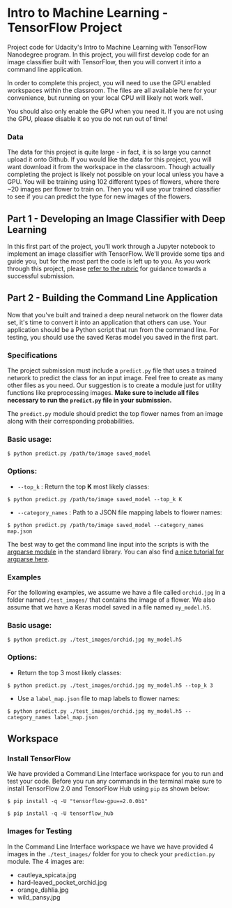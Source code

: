 # Intro to Machine Learning - TensorFlow Project

Project code for Udacity's Intro to Machine Learning with TensorFlow Nanodegree program. In this project, you will first develop code for an image classifier built with TensorFlow, then you will convert it into a command line application.

In order to complete this project, you will need to use the GPU enabled workspaces within the classroom.  The files are all available here for your convenience, but running on your local CPU will likely not work well.

You should also only enable the GPU when you need it. If you are not using the GPU, please disable it so you do not run out of time!

### Data

The data for this project is quite large - in fact, it is so large you cannot upload it onto Github.  If you would like the data for this project, you will want download it from the workspace in the classroom.  Though actually completing the project is likely not possible on your local unless you have a GPU.  You will be training using 102 different types of flowers, where there ~20 images per flower to train on.  Then you will use your trained classifier to see if you can predict the type for new images of the flowers.


## Part 1 - Developing an Image Classifier with Deep Learning
In this first part of the project, you'll work through a Jupyter notebook to implement an image classifier with TensorFlow. We'll provide some tips and guide you, but for the most part the code is left up to you. As you work through this project, please [refer to the rubric](https://review.udacity.com/#!/rubrics/2697/view) for guidance towards a successful submission.


## Part 2 - Building the Command Line Application

Now that you've built and trained a deep neural network on the flower data set, it's time to convert it into an application that others can use. Your application should be a Python script that run from the command line. For testing, you should use the saved Keras model you saved in the first part.

### Specifications

The project submission must include a `predict.py` file that uses a trained network to predict the class for an input image. Feel free to create as many other files as you need. Our suggestion is to create a module just for utility functions like preprocessing images. __Make sure to include all files necessary to run the `predict.py` file in your submission.__

The `predict.py` module should predict the top flower names from an image along with their corresponding probabilities.

### Basic usage:

`$ python predict.py /path/to/image saved_model`

### Options:

- `--top_k` : Return the top __K__ most likely classes:

`$ python predict.py /path/to/image saved_model --top_k K`

- `--category_names` : Path to a JSON file mapping labels to flower names:

`$ python predict.py /path/to/image saved_model --category_names map.json`

The best way to get the command line input into the scripts is with the [argparse module](https://docs.python.org/3/library/argparse.html) in the standard library. You can also find [a nice tutorial for argparse here](https://pymotw.com/3/argparse/).

### Examples

For the following examples, we assume we have a file called `orchid.jpg` in a folder named `/test_images/` that contains the image of a flower. We also assume that we have a Keras model saved in a file named `my_model.h5`.

### Basic usage:

`$ python predict.py ./test_images/orchid.jpg my_model.h5`

### Options:

- Return the top 3 most likely classes:

`$ python predict.py ./test_images/orchid.jpg my_model.h5 --top_k 3`

- Use a `label_map.json` file to map labels to flower names:

`$ python predict.py ./test_images/orchid.jpg my_model.h5 --category_names label_map.json`


## Workspace

### Install TensorFlow

We have provided a Command Line Interface workspace for you to run and test your code. Before you run any commands in the terminal make sure to install TensorFlow 2.0 and TensorFlow Hub using `pip` as shown below:

`$ pip install -q -U "tensorflow-gpu==2.0.0b1"`

`$ pip install -q -U tensorflow_hub`

### Images for Testing
In the Command Line Interface workspace we have we have provided 4 images in the `./test_images/` folder for you to check your `prediction.py` module. The 4 images are:

- cautleya_spicata.jpg
- hard-leaved_pocket_orchid.jpg
- orange_dahlia.jpg
- wild_pansy.jpg

